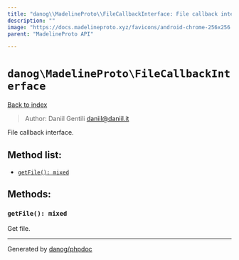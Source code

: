 ```yaml
---
title: "danog\\MadelineProto\\FileCallbackInterface: File callback interface."
description: ""
image: "https://docs.madelineproto.xyz/favicons/android-chrome-256x256.png"
parent: "MadelineProto API"

---
```

# `danog\MadelineProto\FileCallbackInterface`
[Back to index](../../index.html)

> Author: Daniil Gentili <daniil@daniil.it>  
  

File callback interface.  




## Method list:
* [`getFile(): mixed`](#getfile-mixed)

## Methods:
### `getFile(): mixed`

Get file.



---
Generated by [danog/phpdoc](https://phpdoc.daniil.it)
